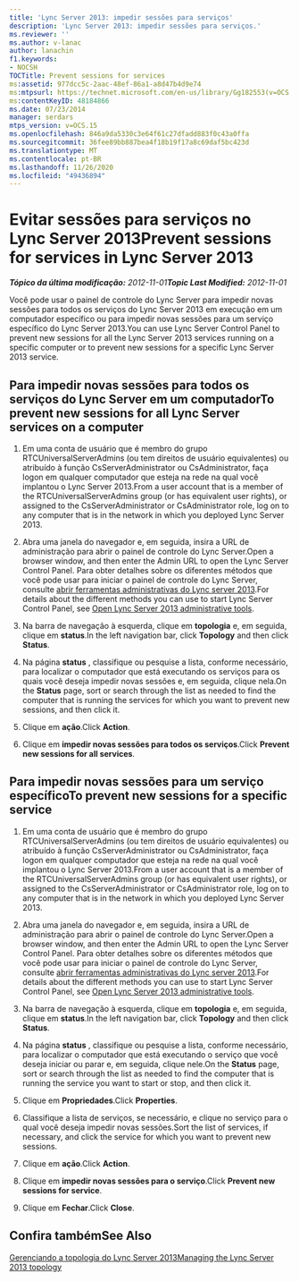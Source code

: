 ```yaml
---
title: 'Lync Server 2013: impedir sessões para serviços'
description: 'Lync Server 2013: impedir sessões para serviços.'
ms.reviewer: ''
ms.author: v-lanac
author: lanachin
f1.keywords:
- NOCSH
TOCTitle: Prevent sessions for services
ms:assetid: 977dcc5c-2aac-48ef-86a1-a8d47b4d9e74
ms:mtpsurl: https://technet.microsoft.com/en-us/library/Gg182553(v=OCS.15)
ms:contentKeyID: 48184866
ms.date: 07/23/2014
manager: serdars
mtps_version: v=OCS.15
ms.openlocfilehash: 846a9da5330c3e64f61c27dfadd883f0c43a0ffa
ms.sourcegitcommit: 36fee89bb887bea4f18b19f17a8c69daf5bc423d
ms.translationtype: MT
ms.contentlocale: pt-BR
ms.lasthandoff: 11/26/2020
ms.locfileid: "49436894"
---
```

# <a name="prevent-sessions-for-services-in-lync-server-2013"></a><span data-ttu-id="2e790-103">Evitar sessões para serviços no Lync Server 2013</span><span class="sxs-lookup"><span data-stu-id="2e790-103">Prevent sessions for services in Lync Server 2013</span></span>

<div data-xmlns="http://www.w3.org/1999/xhtml">

<div class="topic" data-xmlns="http://www.w3.org/1999/xhtml" data-msxsl="urn:schemas-microsoft-com:xslt" data-cs="https://msdn.microsoft.com/">

<div data-asp="https://msdn2.microsoft.com/asp">



</div>

<div id="mainSection">

<div id="mainBody"><span data-ttu-id="2e790-104">

<span> </span></span><span class="sxs-lookup"><span data-stu-id="2e790-104">

<span> </span></span></span>

<span data-ttu-id="2e790-105">_**Tópico da última modificação:** 2012-11-01_</span><span class="sxs-lookup"><span data-stu-id="2e790-105">_**Topic Last Modified:** 2012-11-01_</span></span>

<span data-ttu-id="2e790-106">Você pode usar o painel de controle do Lync Server para impedir novas sessões para todos os serviços do Lync Server 2013 em execução em um computador específico ou para impedir novas sessões para um serviço específico do Lync Server 2013.</span><span class="sxs-lookup"><span data-stu-id="2e790-106">You can use Lync Server Control Panel to prevent new sessions for all the Lync Server 2013 services running on a specific computer or to prevent new sessions for a specific Lync Server 2013 service.</span></span>

<div>

## <a name="to-prevent-new-sessions-for-all-lync-server-services-on-a-computer"></a><span data-ttu-id="2e790-107">Para impedir novas sessões para todos os serviços do Lync Server em um computador</span><span class="sxs-lookup"><span data-stu-id="2e790-107">To prevent new sessions for all Lync Server services on a computer</span></span>

1.  <span data-ttu-id="2e790-108">Em uma conta de usuário que é membro do grupo RTCUniversalServerAdmins (ou tem direitos de usuário equivalentes) ou atribuído à função CsServerAdministrator ou CsAdministrator, faça logon em qualquer computador que esteja na rede na qual você implantou o Lync Server 2013.</span><span class="sxs-lookup"><span data-stu-id="2e790-108">From a user account that is a member of the RTCUniversalServerAdmins group (or has equivalent user rights), or assigned to the CsServerAdministrator or CsAdministrator role, log on to any computer that is in the network in which you deployed Lync Server 2013.</span></span>

2.  <span data-ttu-id="2e790-109">Abra uma janela do navegador e, em seguida, insira a URL de administração para abrir o painel de controle do Lync Server.</span><span class="sxs-lookup"><span data-stu-id="2e790-109">Open a browser window, and then enter the Admin URL to open the Lync Server Control Panel.</span></span> <span data-ttu-id="2e790-110">Para obter detalhes sobre os diferentes métodos que você pode usar para iniciar o painel de controle do Lync Server, consulte [abrir ferramentas administrativas do Lync server 2013](lync-server-2013-open-lync-server-administrative-tools.md).</span><span class="sxs-lookup"><span data-stu-id="2e790-110">For details about the different methods you can use to start Lync Server Control Panel, see [Open Lync Server 2013 administrative tools](lync-server-2013-open-lync-server-administrative-tools.md).</span></span>

3.  <span data-ttu-id="2e790-111">Na barra de navegação à esquerda, clique em **topologia** e, em seguida, clique em **status**.</span><span class="sxs-lookup"><span data-stu-id="2e790-111">In the left navigation bar, click **Topology** and then click **Status**.</span></span>

4.  <span data-ttu-id="2e790-112">Na página **status** , classifique ou pesquise a lista, conforme necessário, para localizar o computador que está executando os serviços para os quais você deseja impedir novas sessões e, em seguida, clique nela.</span><span class="sxs-lookup"><span data-stu-id="2e790-112">On the **Status** page, sort or search through the list as needed to find the computer that is running the services for which you want to prevent new sessions, and then click it.</span></span>

5.  <span data-ttu-id="2e790-113">Clique em **ação**.</span><span class="sxs-lookup"><span data-stu-id="2e790-113">Click **Action**.</span></span>

6.  <span data-ttu-id="2e790-114">Clique em **impedir novas sessões para todos os serviços**.</span><span class="sxs-lookup"><span data-stu-id="2e790-114">Click **Prevent new sessions for all services**.</span></span>

</div>

<div>

## <a name="to-prevent-new-sessions-for-a-specific-service"></a><span data-ttu-id="2e790-115">Para impedir novas sessões para um serviço específico</span><span class="sxs-lookup"><span data-stu-id="2e790-115">To prevent new sessions for a specific service</span></span>

1.  <span data-ttu-id="2e790-116">Em uma conta de usuário que é membro do grupo RTCUniversalServerAdmins (ou tem direitos de usuário equivalentes) ou atribuído à função CsServerAdministrator ou CsAdministrator, faça logon em qualquer computador que esteja na rede na qual você implantou o Lync Server 2013.</span><span class="sxs-lookup"><span data-stu-id="2e790-116">From a user account that is a member of the RTCUniversalServerAdmins group (or has equivalent user rights), or assigned to the CsServerAdministrator or CsAdministrator role, log on to any computer that is in the network in which you deployed Lync Server 2013.</span></span>

2.  <span data-ttu-id="2e790-117">Abra uma janela do navegador e, em seguida, insira a URL de administração para abrir o painel de controle do Lync Server.</span><span class="sxs-lookup"><span data-stu-id="2e790-117">Open a browser window, and then enter the Admin URL to open the Lync Server Control Panel.</span></span> <span data-ttu-id="2e790-118">Para obter detalhes sobre os diferentes métodos que você pode usar para iniciar o painel de controle do Lync Server, consulte [abrir ferramentas administrativas do Lync server 2013](lync-server-2013-open-lync-server-administrative-tools.md).</span><span class="sxs-lookup"><span data-stu-id="2e790-118">For details about the different methods you can use to start Lync Server Control Panel, see [Open Lync Server 2013 administrative tools](lync-server-2013-open-lync-server-administrative-tools.md).</span></span>

3.  <span data-ttu-id="2e790-119">Na barra de navegação à esquerda, clique em **topologia** e, em seguida, clique em **status**.</span><span class="sxs-lookup"><span data-stu-id="2e790-119">In the left navigation bar, click **Topology** and then click **Status**.</span></span>

4.  <span data-ttu-id="2e790-120">Na página **status** , classifique ou pesquise a lista, conforme necessário, para localizar o computador que está executando o serviço que você deseja iniciar ou parar e, em seguida, clique nele.</span><span class="sxs-lookup"><span data-stu-id="2e790-120">On the **Status** page, sort or search through the list as needed to find the computer that is running the service you want to start or stop, and then click it.</span></span>

5.  <span data-ttu-id="2e790-121">Clique em **Propriedades**.</span><span class="sxs-lookup"><span data-stu-id="2e790-121">Click **Properties**.</span></span>

6.  <span data-ttu-id="2e790-122">Classifique a lista de serviços, se necessário, e clique no serviço para o qual você deseja impedir novas sessões.</span><span class="sxs-lookup"><span data-stu-id="2e790-122">Sort the list of services, if necessary, and click the service for which you want to prevent new sessions.</span></span>

7.  <span data-ttu-id="2e790-123">Clique em **ação**.</span><span class="sxs-lookup"><span data-stu-id="2e790-123">Click **Action**.</span></span>

8.  <span data-ttu-id="2e790-124">Clique em **impedir novas sessões para o serviço**.</span><span class="sxs-lookup"><span data-stu-id="2e790-124">Click **Prevent new sessions for service**.</span></span>

9.  <span data-ttu-id="2e790-125">Clique em **Fechar**.</span><span class="sxs-lookup"><span data-stu-id="2e790-125">Click **Close**.</span></span>

</div>

<div>

## <a name="see-also"></a><span data-ttu-id="2e790-126">Confira também</span><span class="sxs-lookup"><span data-stu-id="2e790-126">See Also</span></span>


[<span data-ttu-id="2e790-127">Gerenciando a topologia do Lync Server 2013</span><span class="sxs-lookup"><span data-stu-id="2e790-127">Managing the Lync Server 2013 topology</span></span>](lync-server-2013-managing-the-lync-server-topology.md)  
  

<span data-ttu-id="2e790-128"></div>

</div>

<span> </span>

</div>

</div>

</span><span class="sxs-lookup"><span data-stu-id="2e790-128"></div>

</div>

<span> </span>

</div>

</div>

</span></span></div>

